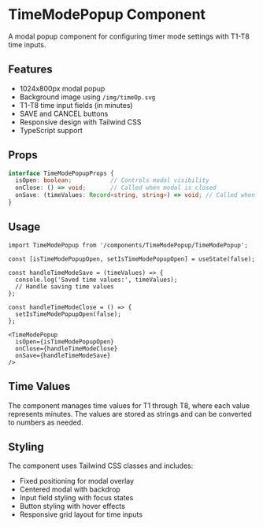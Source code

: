 # TimeModePopup Component

A modal popup component for configuring timer mode settings with T1-T8 time inputs.

## Features

- 1024x800px modal popup
- Background image using `/img/timeOp.svg`
- T1-T8 time input fields (in minutes)
- SAVE and CANCEL buttons
- Responsive design with Tailwind CSS
- TypeScript support

## Props

```typescript
interface TimeModePopupProps {
  isOpen: boolean;           // Controls modal visibility
  onClose: () => void;       // Called when modal is closed
  onSave: (timeValues: Record<string, string>) => void; // Called when SAVE is clicked
}
```

## Usage

```tsx
import TimeModePopup from '/components/TimeModePopup/TimeModePopup';

const [isTimeModePopupOpen, setIsTimeModePopupOpen] = useState(false);

const handleTimeModeSave = (timeValues) => {
  console.log('Saved time values:', timeValues);
  // Handle saving time values
};

const handleTimeModeClose = () => {
  setIsTimeModePopupOpen(false);
};

<TimeModePopup
  isOpen={isTimeModePopupOpen}
  onClose={handleTimeModeClose}
  onSave={handleTimeModeSave}
/>
```

## Time Values

The component manages time values for T1 through T8, where each value represents minutes. The values are stored as strings and can be converted to numbers as needed.

## Styling

The component uses Tailwind CSS classes and includes:
- Fixed positioning for modal overlay
- Centered modal with backdrop
- Input field styling with focus states
- Button styling with hover effects
- Responsive grid layout for time inputs
